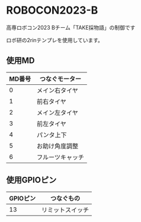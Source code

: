 # ROBOCON2023-B
高専ロボコン2023 Bチーム「TAKE採物語」の制御です

ロボ研の2rinテンプレを使用しています。

## 使用MD
| MD番号 | つなぐモーター |
|------|---------|
| 0    | メイン右タイヤ |
| 1    | 前右タイヤ   |
| 2    | メイン左タイヤ |
| 3    | 前左タイヤ   |
| 4    | パンタ上下   |
| 5    | お助け角度調整 |
| 6   | フルーツキャッチ |

## 使用GPIOピン
| GPIOピン | つなぐもの    |
|--------|----------|
| 13     | リミットスイッチ |
